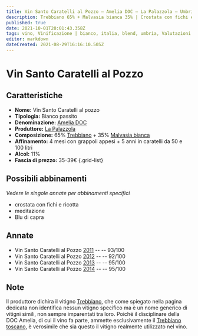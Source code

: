 ```yaml
---
title: Vin Santo Caratelli al Pozzo – Amelia DOC – La Palazzola – Umbria (IT) – 35-39€ – 5★
description: Trebbiano 65% + Malvasia bianca 35% | Crostata con fichi e ricotta – Meditazione – Blu di capra
published: true
date: 2021-10-01T20:01:43.358Z
tags: vino, Vinificazione | bianco, italia, blend, umbria, Valutazioni | 5 stelle, passito, trebbiano, malvasia bianca, crostata con fichi e ricotta, meditazione, Prezzi | 35-39€, Blu di capra
editor: markdown
dateCreated: 2021-08-29T16:16:10.505Z
---
```


# Vin Santo Caratelli al Pozzo

## Caratteristiche
- **Nome:** Vin Santo Caratelli al pozzo
- **Tipologia:** Bianco passito
- **Denominazione:** [Amelia DOC](/denominazioni/Italia/Umbria/DOC/Amelia) 
- **Produttore:** [La Palazzola](/produttori/Italia/Umbria/La-Palazzola) 
- **Composizione:** 65% [Trebbiano](/vitigni/Italia/bacca-bianca/trebbiano) + 35% [Malvasia bianca](/vitigni/Italia/bacca-bianca/malvasia-bianca)
- **Affinamento:** 4 mesi con grappoli appesi + 5 anni in caratelli da 50 e 100 litri 
- **Alcol:** 11%
- **Fascia di prezzo:** 35-39€
{.grid-list}


## Possibili abbinamenti
*Vedere le singole annate per abbinamenti specifici*

- crostata con fichi e ricotta
- meditazione
- Blu di capra

## Annate
- Vin Santo Caratelli al Pozzo [2011](vini/Italia/Umbria/La-Palazzola/Vin-Santo-Caratelli-al-Pozzo/2011) -- <span class="star-5"></span> -- 93/100
- Vin Santo Caratelli al Pozzo [2012](vini/Italia/Umbria/La-Palazzola/Vin-Santo-Caratelli-al-Pozzo/2012) -- <span class="star-5"></span> -- 92/100
- Vin Santo Caratelli al Pozzo [2013](vini/Italia/Umbria/La-Palazzola/Vin-Santo-Caratelli-al-Pozzo/2013) -- <span class="star-5"></span> -- 95/100
- Vin Santo Caratelli al Pozzo [2014](vini/Italia/Umbria/La-Palazzola/Vin-Santo-Caratelli-al-Pozzo/2014) -- <span class="star-5"></span> -- 95/100

## Note
Il produttore dichira il vitigno [Trebbiano](/vitigni/Italia/bacca-bianca/trebbiano), che come spiegato nella pagina dedicata non identifica nessun vitigno specifico ma è un nome generico di vitigni simili, non sempre imparentati tra loro. Poiché il disciplinare della DOC Amelia, di cui il vino fa parte, ammette esclusivamente il [Trebbiano toscano](/vitigni/Italia/bacca-bianca/trebbiano-toscano), è verosimile che sia questo il vitigno realmente utilizzato nel vino.
